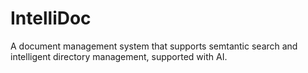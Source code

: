 # IntelliDoc
A document management system that supports semtantic search and intelligent directory management, supported with AI.
